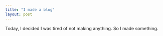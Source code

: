 ```yaml
---
title: "I made a blog"
layout: post
---
```


Today, I decided I was tired of not making anything. So I made something.
